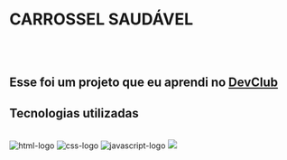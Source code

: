 <h1>CARROSSEL SAUDÁVEL</h1>
<br>
<br>
<h2>Esse foi um projeto que eu aprendi no <a href="https://rodolfomori.com.br/devclub">DevClub</a></h2>
<h2>Tecnologias utilizadas</h2>
<br>
<img src="https://img.shields.io/badge/HTML5-E34F26?style=for-the-badge&logo=html5&logoColor=white" alt="html-logo" />
<img src="https://img.shields.io/badge/CSS3-1572B6?style=for-the-badge&logo=css3&logoColor=white" alt="css-logo" />
<img src="	https://img.shields.io/badge/Java-ED8B00?style=for-the-badge&logo=openjdk&logoColor=white" alt="javascript-logo" />


<img src="https://github.com/DennisDev2911/CARROSEL-ALIMENTOS/blob/main/tutorial-smoothi-bowl/youtube-smoothi-bowl/assets/CARROSSEL%20SAUD%C3%81VEL.JPG?raw=true" />
